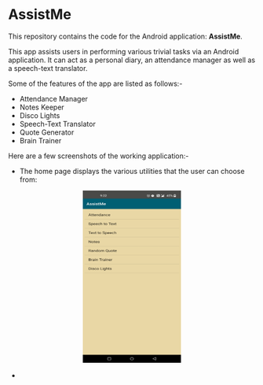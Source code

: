 # AssistMe

This repository contains the code for the Android application: **AssistMe**.

This app assists users in performing various trivial tasks via an Android application. It can act as a personal diary, an attendance manager as well as a speech-text translator.

Some of the features of the app are listed as follows:-
* Attendance Manager
* Notes Keeper
* Disco Lights
* Speech-Text Translator
* Quote Generator
* Brain Trainer

Here are a few screenshots of the working application:-

* The home page displays the various utilities that the user can choose from:
<p align="center"> 
  <img src="AssistMe/Screenshots/MainActivity.jpg" height = "350" width="200">
</p>

*
